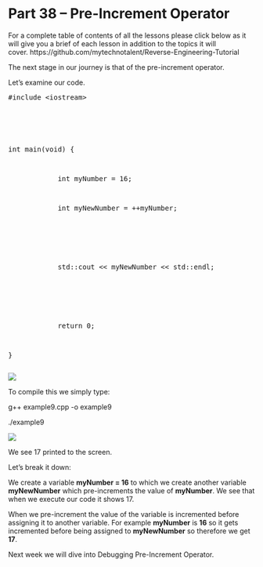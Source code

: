 <h1>Part 38 – Pre-Increment Operator</h1><p>For a complete table of contents of all the lessons please click below as it will give you a brief of each lesson in addition to the topics it will cover. https://github.com/mytechnotalent/Reverse-Engineering-Tutorial</p><p>The next stage in our journey is that of the pre-increment operator. </p><p>Let’s examine our code.</p><pre spellcheck="false">#include &lt;iostream&gt;

 

int main(void) {

            int myNumber = 16;

            int myNewNumber = ++myNumber;

 

            std::cout &lt;&lt; myNewNumber &lt;&lt; std::endl;

 

            return 0;

}
</pre><div class="slate-resizable-image-embed slate-image-embed__resize-full-width"><img src="https://media-exp1.licdn.com/dms/image/C4E12AQFl1kw-26V6pg/article-inline_image-shrink_1000_1488/0/1526036616866?e=1614211200&amp;v=beta&amp;t=G-kQS1i6E1fNS_tOfvkLzQ_LmoInMxvdKVb63si3Vaw"/></div><p>To compile this we simply type:</p><p>g++ example9.cpp -o example9</p><p>./example9</p><div class="slate-resizable-image-embed slate-image-embed__resize-full-width"><img src="https://media-exp1.licdn.com/dms/image/C4E12AQE0hxqk9fJLyQ/article-inline_image-shrink_1000_1488/0/1526036640627?e=1614211200&amp;v=beta&amp;t=AOYJO94qJf8w-o9-ey2lS2OB5A4kboFsPTmz4YfzR4o"/></div><p>We see 17 printed to the screen.</p><p>Let’s break it down:</p><p>We create a variable <strong>myNumber = 16</strong> to which we create another variable <strong>myNewNumber</strong> which pre-increments the value of <strong>myNumber</strong>. We see that when we execute our code it shows 17.</p><p>When we pre-increment the value of the variable is incremented before assigning it to another variable. For example <strong>myNumber</strong> is <strong>16</strong> so it gets incremented before being assigned to <strong>myNewNumber</strong> so therefore we get <strong>17</strong>.</p><p>Next week we will dive into Debugging Pre-Increment Operator.</p>